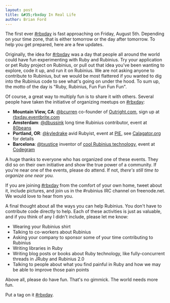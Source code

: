 ```yaml
---
layout: post
title: &#35;rbxday In Real Life
author: Brian Ford
---
```


The first ever [#rbxday](https://twitter.com/#!/search/%23rbxday) is fast
approaching on Friday, August 5th. Depending on your time zone, that is either
tomorrow or the day after tomorrow. To help you get prepared, here are a few
updates.

Originally, the idea for [#rbxday](https://twitter.com/#!/search/%23rbxday)
was a day that people all around the world could have fun experimenting with
Ruby and Rubinius. Try your application or pet Ruby project on Rubinius, or
pull out that idea you've been wanting to explore, code it up, and run it on
Rubinius. We are not asking anyone to contribute to Rubinius, but we would be
most flattered if you wanted to dig into the Rubinius code to see what's going
on under the hood. To sum up, the motto of the day is "Ruby, Rubinius, Fun Fun Fun Fun".

Of course, a great way to multiply fun is to share it with others. Several
people have taken the initiative of organizing meetups on
[#rbxday](https://twitter.com/#!/search/%23rbxday):

* **Mountain View, CA**: [@bcurren](https://twitter.com/#!/bcurren) co-founder
  of [Outright.com](http://outright.com), sign up at [rbxday.eventbrite.com](http://rbxday.eventbrite.com/)
* **Amsterdam**: [@dbussink](http://twitter.com/dbussink) long time
  Rubinius contributor, event at [80beans](http://80beans.com/en/blog/2011/07/29/rbxday-at-the-80beans-office)
* **Portland, OR**: [@kyledrake](http://twitter.com/kyledrake) avid
  Rubyist, event at [PIE](http://piepdx.com), see [Calagator.org](http://calagator.org/events/1250461183) for details
* **Barcelona**: [@txustice](http://twitter.com/txustice) inventor of [cool Rubinius technology](http://blog.txustice.me/2011/06/rexpl-interactive-bytecode-console-for-rubinius/), event at [Codegram](http://blog.codegram.com/2011/8/celebrate-rbxday-with-us-at-codegram)

A huge thanks to everyone who has organized one of these events. They did so
on their own initiative and show the true power of a community. If you're near
one of the events, please do attend. If not, *there's still time to organize
one near you.*

If you are joining [#rbxday](http://twitter.com/#!/search/%23rbxday) from the
comfort of your own home, tweet about it, include pictures, and join us in
the \#rubinius IRC channel on freenode.net. We would love to hear from you.

A final thought about all the ways you can help Rubinius. You don't have to
contribute code directly to help. Each of these activities is just as
valuable, and if you think of any I didn't include, please let me know:

* Wearing your Rubinius shirt
* Talking to co-workers about Rubinius
* Asking your company to sponsor some of your time contributing to Rubinius
* Writing libraries in Ruby
* Writing blog posts or books about Ruby technology, like fully-concurrent
  threads in JRuby and Rubinius 2.0
* Talking to people about what you find painful in Ruby and how we may be able
  to improve those pain points

Above all, please do have fun. That's no gimmick. The world needs more fun.

Put a tag on it [#rbxday](http://twitter.com/#!/search/%23rbxday).

